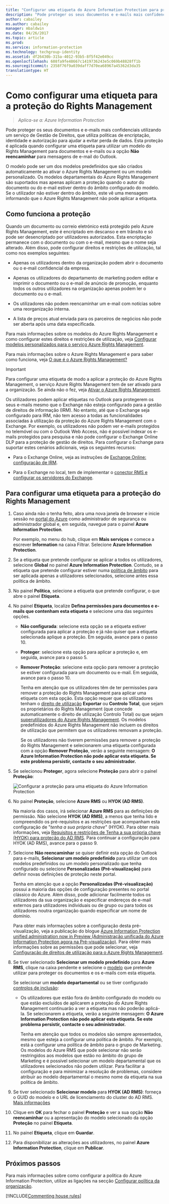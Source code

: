 ```yaml
---
title: "Configurar uma etiqueta do Azure Information Protection para proteção"
description: "Pode proteger os seus documentos e e-mails mais confidenciais ao configurar uma etiqueta para utilizar a proteção do Rights Management."
author: cabailey
ms.author: cabailey
manager: mbaldwin
ms.date: 04/26/2017
ms.topic: article
ms.prod: 
ms.service: information-protection
ms.technology: techgroup-identity
ms.assetid: df26430b-315a-4012-93b5-8f5f42e049cc
ms.openlocfilehash: 608fa9fe48667c1419736243e5c069b48828ff1b
ms.sourcegitcommit: 2358f76f9a039daff7d70ea68967a45362d3da35
translationtype: HT
---
```

# <a name="how-to-configure-a-label-for-rights-management-protection"></a>Como configurar uma etiqueta para a proteção do Rights Management

>*Aplica-se a: Azure Information Protection*

Pode proteger os seus documentos e e-mails mais confidenciais utilizando um serviço de Gestão de Direitos, que utiliza políticas de encriptação, identidade e autorização para ajudar a evitar perda de dados. Esta proteção é aplicada quando configurar uma etiqueta para utilizar um modelo do Rights Management para documentos e e-mails ou a opção **Não reencaminhar** para mensagens de e-mail do Outlook. 

O modelo pode ser um dos modelos predefinidos que são criados automaticamente ao ativar o Azure Rights Management ou um modelo personalizado. Os modelos departamentais do Azure Rights Management são suportados mas apenas aplicam a proteção quando o autor do documento ou do e-mail estiver dentro do âmbito configurado do modelo. Se o utilizador não estiver dentro do âmbito, este vê uma mensagem informando que o Azure Rights Management não pode aplicar a etiqueta.

## <a name="how-the-protection-works"></a>Como funciona a proteção

Quando um documento ou correio eletrónico está protegido pelo Azure Rights Management, este é encriptado em descanso e em trânsito e só pode ser desencriptado por utilizadores autorizados. Esta encriptação permanece com o documento ou com o e-mail, mesmo que o nome seja alterado. Além disso, pode configurar direitos e restrições de utilização, tal como nos exemplos seguintes:

- Apenas os utilizadores dentro da organização podem abrir o documento ou o e-mail confidencial da empresa.

- Apenas os utilizadores do departamento de marketing podem editar e imprimir o documento ou o e-mail de anúncio de promoção, enquanto todos os outros utilizadores na organização apenas podem ler o documento ou o e-mail.

- Os utilizadores não podem reencaminhar um e-mail com notícias sobre uma reorganização interna.

- A lista de preços atual enviada para os parceiros de negócios não pode ser aberta após uma data especificada.

Para mais informações sobre os modelos do Azure Rights Management e como configurar estes direitos e restrições de utilização, veja [Configurar modelos personalizados para o serviço Azure Rights Management](../deploy-use/configure-custom-templates.md).

Para mais informações sobre o Azure Rights Management e para saber como funciona, veja [O que é o Azure Rights Management?](../understand-explore/what-is-azure-rms.md)

> [!IMPORTANT]
> Para configurar uma etiqueta de modo a aplicar a proteção do Azure Rights Management, o serviço Azure Rights Management tem de ser ativado para a organização. Se ainda não o fez, veja [Ativar o Azure Rights Management](../deploy-use/activate-service.md).

Os utilizadores podem aplicar etiquetas no Outlook para protegerem os seus e-mails mesmo que o Exchange não esteja configurado para a gestão de direitos de informação (IRM). No entanto, até que o Exchange seja configurado para IRM, não tem acesso a todas as funcionalidades associadas à utilização da proteção do Azure Rights Management com o Exchange. Por exemplo, os utilizadores não podem ver e-mails protegidos no telemóvel ou com o Outlook Web Access, não é possível indexar os e-mails protegidos para pesquisa e não pode configurar o Exchange Online DLP para a proteção de gestão de direitos. Para configurar o Exchange para suportar estes cenários adicionais, veja os seguintes recursos:

- Para o Exchange Online, veja as instruções de [Exchange Online: configuração de IRM](../deploy-use/configure-office365.md#exchange-online-irm-configuration).

- Para o Exchange no local, tem de implementar o [conector RMS e configurar os servidores do Exchange](../deploy-use/deploy-rms-connector.md). 


## <a name="to-configure-a-label-for-rights-management-protection"></a>Para configurar uma etiqueta para a proteção do Rights Management

1. Caso ainda não o tenha feito, abra uma nova janela de browser e inicie sessão no [portal do Azure](https://portal.azure.com) como administrador de segurança ou administrador global e, em seguida, navegue para o painel **Azure Information Protection**. 

    Por exemplo, no menu do hub, clique em **Mais serviços** e comece a escrever **Information** na caixa Filtrar. Selecione **Azure Information Protection**.

2. Se a etiqueta que pretende configurar se aplicar a todos os utilizadores, selecione **Global** no painel **Azure Information Protection**. Contudo, se a etiqueta que pretende configurar estiver numa [política de âmbito](configure-policy-scope.md) para ser aplicada apenas a utilizadores selecionados, selecione antes essa política de âmbito.

3. No painel **Política**, selecione a etiqueta que pretende configurar, o que abre o painel **Etiqueta**. 

4. No painel **Etiqueta**, localize **Defina permissões para documentos e e-mails que contenham esta etiqueta** e selecione uma das seguintes opções.
    
    - **Não configurada**: selecione esta opção se a etiqueta estiver configurada para aplicar a proteção e já não quiser que a etiqueta selecionada aplique a proteção. Em seguida, avance para o passo 10.
    
    - **Proteger**: selecione esta opção para aplicar a proteção e, em seguida, avance para o passo 5.
    
    - **Remover Proteção**: selecione esta opção para remover a proteção se estiver configurada para um documento ou e-mail. Em seguida, avance para o passo 10.
        
        Tenha em atenção que os utilizadores têm de ter permissões para remover a proteção do Rights Management para aplicar uma etiqueta com esta opção. Esta opção requer que os utilizadores tenham o [direito de utilização](../deploy-use/configure-usage-rights.md) **Exportar** ou **Controlo Total**, que sejam os proprietários do Rights Management (que concede automaticamente o direito de utilização Controlo Total) ou que sejam [superutilizadores do Azure Rights Management](../deploy-use/configure-super-users.md). Os modelos predefinidos do Azure Rights Management não incluem os direitos de utilização que permitem que os utilizadores removam a proteção. 
        
        Se os utilizadores não tiverem permissões para remover a proteção do Rights Management e selecionarem uma etiqueta configurada com a opção **Remover Proteção**, verão a seguinte mensagem: **O Azure Information Protection não pode aplicar esta etiqueta. Se este problema persistir, contacte o seu administrador.**

5. Se selecionou **Proteger**, agora selecione **Proteção** para abrir o painel **Proteção**:
    
    ![Configurar a proteção para uma etiqueta do Azure Information Protection](../media/info-protect-protection-bar.png)

6. No painel **Proteção**, selecione **Azure RMS** ou **HYOK (AD RMS)**. 
    
    Na maioria dos casos, irá selecionar **Azure RMS** para as definições de permissão. Não selecione **HYOK (AD RMS)**, a menos que tenha lido e compreendido os pré-requisitos e as restrições que acompanham esta configuração de "*tenha a sua própria chave*" (HYOK). Para obter mais informações, veja [Requisitos e restrições de Tenha a sua própria chave (HYOK) para proteção do AD RMS](configure-adrms-restrictions.md). Para continuar a configuração para HYOK (AD RMS), avance para o passo 9.
    
7. Selecione **Não reencaminhar** se quiser definir esta opção do Outlook para e-mails, **Selecionar um modelo predefinido** para utilizar um dos modelos predefinidos ou um modelo personalizado que tenha configurado ou selecione **Personalizadas (Pré-visualização)** para definir novas definições de proteção neste portal. 
    
    Tenha em atenção que a opção **Personalizadas (Pré-visualização)** possui a maioria das opções de configuração presentes no portal clássico do Azure. Além disso, pode adicionar facilmente todos os utilizadores da sua organização e especificar endereços de e-mail externos para utilizadores individuais ou de grupo ou para todos os utilizadores noutra organização quando especificar um nome de domínio. 
    
    Para obter mais informações sobre a configuração desta pré-visualização, veja a publicação do blogue [Azure Information Protection unified administration now in Preview (Administração unificada do Azure Information Protection agora na Pré-visualização)](https://blogs.technet.microsoft.com/enterprisemobility/2017/04/26/azure-information-protection-unified-administration-now-in-preview/). Para obter mais informações sobre as permissões que pode selecionar, veja [Configuração de direitos de utilização para o Azure Rights Management](configure-usage-rights.md).
    
8. Se tiver selecionado **Selecionar um modelo predefinido** para **Azure RMS**, clique na caixa pendente e selecione o [modelo](../deploy-use/configure-custom-templates.md) que pretende utilizar para proteger os documentos e os e-mails com esta etiqueta.
    
    Se selecionar um **modelo departamental** ou se tiver configurado [controlos de inclusão](../deploy-use/activate-service.md#configuring-onboarding-controls-for-a-phased-deployment):
    
    - Os utilizadores que estão fora do âmbito configurado do modelo ou que estão excluídos de aplicarem a proteção do Azure Rights Management continuarão a ver a etiqueta mas não poderão aplicá-la. Se selecionarem a etiqueta, verão a seguinte mensagem: **O Azure Information Protection não pode aplicar esta etiqueta. Se este problema persistir, contacte o seu administrador.**
    
        Tenha em atenção que todos os modelos são sempre apresentados, mesmo que esteja a configurar uma política de âmbito. Por exemplo, está a configurar uma política de âmbito para o grupo de Marketing. Os modelos do Azure RMS que pode selecionar não serão restringidos aos modelos que estão no âmbito do grupo de Marketing e é possível selecionar um modelo departamental que os utilizadores selecionados não podem utilizar. Para facilitar a configuração e para minimizar a resolução de problemas, considere atribuir ao modelo departamental o mesmo nome da etiqueta na sua política de âmbito. 
            
9. Se tiver selecionado **Selecionar modelo** para **HYOK (AD RMS)**: forneça o GUID do modelo e o URL de licenciamento do cluster do AD RMS. [Mais informações](configure-adrms-restrictions.md#locating-the-information-to-specify-ad-rms-protection-with-an-azure-information-protection-label)

10. Clique em **OK** para fechar o painel **Proteção** e ver a sua opção **Não reencaminhar** ou a apresentação do modelo selecionado da opção **Proteção** no painel **Etiqueta**.

10. No painel **Etiqueta**, clique em **Guardar**.

11. Para disponibilizar as alterações aos utilizadores, no painel **Azure Information Protection**, clique em **Publicar**.

## <a name="next-steps"></a>Próximos passos

Para mais informações sobre como configurar a política do Azure Information Protection, utilize as ligações na secção [Configurar política da organização](configure-policy.md#configuring-your-organizations-policy).  

[!INCLUDE[Commenting house rules](../includes/houserules.md)]